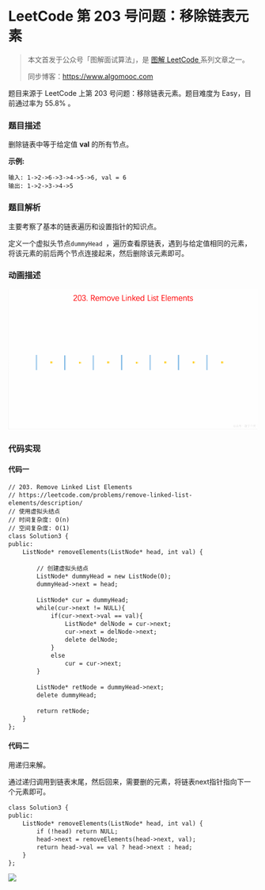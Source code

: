 # LeetCode 第 203 号问题：移除链表元素

> 本文首发于公众号「图解面试算法」，是 [图解 LeetCode ](<https://github.com/MisterBooo/LeetCodeAnimation>) 系列文章之一。
>
> 同步博客：https://www.algomooc.com

题目来源于 LeetCode 上第 203 号问题：移除链表元素。题目难度为 Easy，目前通过率为 55.8% 。

### 题目描述

删除链表中等于给定值 **val** 的所有节点。

**示例:**

```
输入: 1->2->6->3->4->5->6, val = 6
输出: 1->2->3->4->5
```

### 题目解析

主要考察了基本的链表遍历和设置指针的知识点。

定义一个虚拟头节点`dummyHead `，遍历查看原链表，遇到与给定值相同的元素，将该元素的前后两个节点连接起来，然后删除该元素即可。

### 动画描述

![](../Animation/Animation.gif)

### 代码实现

#### 代码一

```
// 203. Remove Linked List Elements
// https://leetcode.com/problems/remove-linked-list-elements/description/
// 使用虚拟头结点
// 时间复杂度: O(n)
// 空间复杂度: O(1)
class Solution3 {
public:
    ListNode* removeElements(ListNode* head, int val) {

        // 创建虚拟头结点
        ListNode* dummyHead = new ListNode(0);
        dummyHead->next = head;

        ListNode* cur = dummyHead;
        while(cur->next != NULL){
            if(cur->next->val == val){
                ListNode* delNode = cur->next;
                cur->next = delNode->next;
                delete delNode;
            }
            else
                cur = cur->next;
        }

        ListNode* retNode = dummyHead->next;
        delete dummyHead;

        return retNode;
    }
};

```

#### 代码二

用递归来解。

通过递归调用到链表末尾，然后回来，需要删的元素，将链表next指针指向下一个元素即可。

```
class Solution3 {
public:
    ListNode* removeElements(ListNode* head, int val) {
        if (!head) return NULL;
        head->next = removeElements(head->next, val);
        return head->val == val ? head->next : head;
    }
};
```

![](../../Pictures/qrcode.jpg)